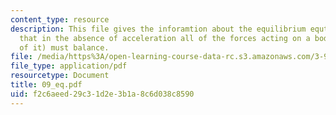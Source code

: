 ```yaml
---
content_type: resource
description: This file gives the inforamtion about the equilibrium equtions, stating
  that in the absence of acceleration all of the forces acting on a body (or a piece
  of it) must balance.
file: /media/https%3A/open-learning-course-data-rc.s3.amazonaws.com/3-91-mechanical-behavior-of-plastics-spring-2007/f2c6aeed29c31d2e3b1a8c6d038c8590_09_eq.pdf
file_type: application/pdf
resourcetype: Document
title: 09_eq.pdf
uid: f2c6aeed-29c3-1d2e-3b1a-8c6d038c8590
---
```

